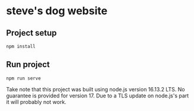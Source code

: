 # steve's dog website

## Project setup
```
npm install

```

## Run project
```
npm run serve
```

Take note that this project was built using node.js version 16.13.2 LTS. No guarantee is provided for version 17.
Due to a TLS update on node.js's part it will probably not work.
